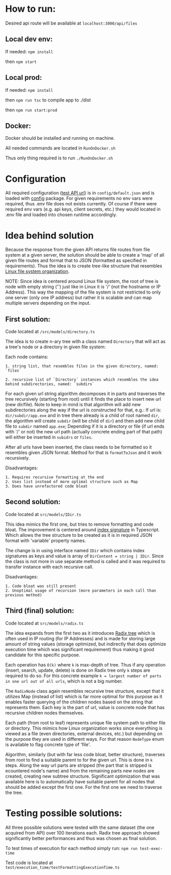 # How to run:

Desired api route will be available at `localhost:3000/api/files`

## Local dev env:

If needed: `npm install`

then `npm start`


## Local prod:

If needed: `npm install`

then `npm run tsc` to compile app to ./dist

then `npm run start:prod`


## Docker:

Docker should be installed and running on machine.

All needed commands are located in `RunOnDocker.sh`

Thus only thing required is to run `./RunOnDocker.sh`

# Configuration

All required configuration ([test API url](https://rest-test-eight.vercel.app/api/test)) is in `config/default.json` and is loaded with [config](https://www.npmjs.com/package/config) package. 
For given requirements no env vars were required, thus .env file does not exists currently.
Of course if there were required env vars (e.g. api keys, client secrets, etc.) they would located in .env file and loaded into chosen runtime accordingly.

# Idea behind solution

Because the response from the given API returns file routes from file system at a given server, the solution should be able to create a 'map' of all given file routes and format that to JSON (formatted as specified in requirements).
Thus the idea is to create tree-like structure that resembles [Linux file system organization](https://medium.com/@jasurbek.go.dev/the-linux-filesystem-95673f4e3bd5).

NOTE: Since idea is centered around Linux file system, the root of tree is node with empty string ('') just like in Linux it is '/' (not the hostname or IP Address). This way the mapping of the file system is not restricted to only one server (only one IP address) but rather it is scalable and can map multiple servers depending on the input.

## First solution:

Code located at `/src/models/directory.ts`

The idea is to create n-ary tree with a class named `Directory` that will act as a tree's node or a directory in given file system:

Each node contains:

    1. string list, that resembles files in the given directory, named: `files`

    2. recursive list of `Directory` instances which resembles the idea behind subdirectories, named: `subdirs`

For each given url string algorithm decomposes it in parts and traverses the tree recursively (starting from root) until it finds the place to insert new url (new dir/file). Note to keep in mind is that algorithm will add new subdirectories along the way if the url is constructed for that, e.g.:
If url is: `dir/subdir/app.exe` and in tree there already is a child of root named `dir`, the algorithm will create `subdir` (will be child of `dir`) and then add new child file to `subdir` named `app.exe`;
Depending if it is a directory or file (if url ends with '/' or not) the new url path (actually concrete ending part of that path) will either be inserted in `subidrs` or `files`.

After all urls have been inserted, the class needs to be formatted so it resembles given JSON format. Method for that is `formatToJson` and it work recursively.

Disadvantages:
    
    1. Requires recursive formatting at the end
    2. Uses list instead of more optimal structure such as Map
    3. Does have unrefactored code bloat 

## Second solution:

Code located at `src/models/IDir.ts`

This idea mimics the first one, but tries to remove formatting and code bloat. The improvement is centered around [index signature](https://www.typescriptlang.org/docs/handbook/interfaces.html) in Typescript. Which allows the tree structure to be created as it is in required JSON format with 'variable' property names.

The change is in using interface named `IDir` which contains index signatures as keys and value is array of `DirContent = string | IDir`.
Since the class is not more in use separate method is called and it was required to transfer instance with each recursive call.

Disadvantages:
    
    1. Code bloat was still present
    2. Unoptimal usage of recursion (more parameters in each call than previous method)

## Third (final) solution:

Code located at `src/models/radix.ts`

The idea expands from the first two as it introduces [Radix tree](https://en.wikipedia.org/wiki/Radix_tree) which is often used in IP routing (for IP Addresses) and is made for storing large amount of string values (storage optimized, but indirectly that does optimize execution time which was significant requirement) thus making it good candidate for this specific purpose. 

Each operation has `O(k)` where `k` is max-depth of tree. Thus if any operation (insert, search, update, delete) is done on Radix tree only `k` steps are required to do so. For this concrete example `k = largest number of parts in one url out of all urls`, which is not a big number.

The `RadixNode` class again resembles recursive tree structure, except that it utilizes Map (instead of list) which is far more optimal for this purpose as it enables faster querying of the children nodes based on the string that represents them. Each key is the part of url, value is concrete node that has recursive children nodes themselves. 

Each path (from root to leaf) represents unique file system path to either file or directory. This mimics how Linux organization works since everything is viewed as a file (even directories, external devices, etc.) but depending on the purpose they are used in different ways. For that reason `NodeType` enum is available to flag concrete type of 'file'.

Algorithm, similarly (but with far less code bloat, better structure), traverses from root to find a suitable parent to for the given url. This is done in `k` steps. Along the way url parts are stripped (the part that is stripped is ecountered node's name) and from the remaining parts new nodes are created, creating new subtree structure. Significant optimization that was available here is to automatically have suitable parent for all nodes that should be added except the first one. For the first one we need to traverse the tree.

# Testing possible solutions:

All three possible solutions were tested with the same dataset (the one acquired from API) over 100 iterations each. Radix tree approach showed significantly better performances and thus was chosen as final solution.

To test times of execution for each method simply run: `npm run test-exec-time`

Test code is located at `test/execution_time/testFormattingExecutionTime.ts`



